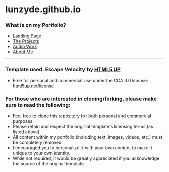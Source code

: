 # lunzyde.github.io

### What is on my Portfolio?

- [Landing Page](https://lunzyde.github.io/)
- [The Projects](https://lunzyde.github.io/projects.html)
- [Audio Work](https://lunzyde.github.io/audiowork.html)
- [About Me](https://lunzyde.github.io/about.html)

<hr>

### Template used: Escape Velocity by [HTML5 UP](https://html5up.net/)
- Free for personal and commercial use under the CCA 3.0 license: [html5up.net/license](https://html5up.net/license)

### For those who are interested in cloning/forking, please make sure to read the following:
- Feel free to clone this repository for both personal and commercial purposes.
- Please retain and respect the original template's licensing terms (as listed above).
- All content within my portfolio (including text, images, videos, etc.) must be completely removed.
- I encouraged you to personalize it with your own content to make it unique to your own identity.
- While not required, it would be greatly appreciated if you acknowledge the source of the original template.
